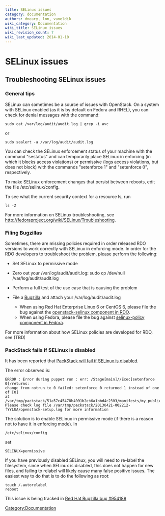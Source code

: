 ```yaml
---
title: SELinux issues
category: documentation
authors: dneary, lon, vaneldik
wiki_category: Documentation
wiki_title: SELinux issues
wiki_revision_count: 7
wiki_last_updated: 2014-01-10
---
```


# SELinux issues

## Troubleshooting SELinux issues

### General tips

SELinux can sometimes be a source of issues with OpenStack. On a system with SELinux enabled (as it is by default on Fedora and RHEL), you can check for denial messages with the command:

    sudo cat /var/log/audit/audit.log | grep -i avc

or

    sudo sealert -a /var/log/audit/audit.log

You can check the SELinux enforcement status of your machine with the command "sestatus" and can temporarily place SELinux in enforcing (in which it blocks access violations) or permissive (logs access violations, but does not block) with the commands "setenforce 1" and "setenforce 0", respectively.

To make SELinux enforcement changes that persist between reboots, edit the file /etc/selinux/config.

To see what the current security context for a resource ls, run

    ls -Z

For more information on SELinux troubleshooting, see <http://fedoraproject.org/wiki/SELinux/Troubleshooting>.

### Filing Bugzillas

Sometimes, there are missing policies required in order released RDO versions to work correctly with SELinux in enforcing mode. In order for the RDO developers to troubleshoot the problem, please perform the following:

*   Set SELinux to permissive mode
*   Zero out your /var/log/audit/audit.log:
        sudo cp /dev/null /var/log/audit/audit.log

*   Perform a full test of the use case that is causing the problem
*   File a [Bugzilla](https://bugzilla.redhat.com) and attach your /var/log/audit/audit.log
    -   When using Red Hat Enterprise Linux 6 or CentOS 6, please file the bug against the [openstack-selinux component in RDO](https://bugzilla.redhat.com/enter_bug.cgi?component=openstack-selinux&product=RDO).
    -   When using Fedora, please file the bug against [selinux-policy component in Fedora](https://bugzilla.redhat.com/enter_bug.cgi?component=selinux-policy&product=Fedora).

For more information about how SELinux policies are developed for RDO, see (TBD)

### PackStack fails if SELinux is disabled

It has been reported that [PackStack will fail if SELinux is disabled](http://{{SERVERNAME}}/forum/discussion/46/install-on-centos-6-4-and-selinux-disabled/p1).

The error observed is:

    ERROR : Error during puppet run : err: /Stage[main]//Exec[setenforce 0]/returns: 
    change from notrun to 0 failed: setenforce 0 returned 1 instead of one of [0] 
    at /var/tmp/packstack/51a57c45478b4091b2eb6a1bbd4c2303/manifests/my_public_ip_ring_swift.pp:56
    Please check log file /var/tmp/packstack/20130421-002212-fYYLUA/openstack-setup.log for more information

The solution is to enable SELinux in permissive mode (if there is a reason not to have it in enforcing mode). In

    /etc/selinux/config

set

    SELINUX=permissive

If you have previously disabled SELinux, you will need to re-label the filesystem, since when SELinux is disabled, this does not happen for new files, and failing to relabel will likely cause many false positive issues. The easiest way to do that is to do the following as root:

    touch /.autorelabel
    reboot

This issue is being tracked in [Red Hat Bugzilla bug #954188](http://bugzilla.redhat.com/show_bug.cgi?id=954188)

<Category:Documentation>
